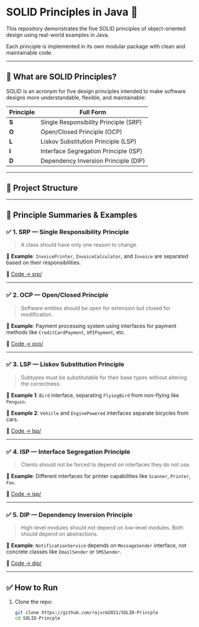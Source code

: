 # SOLID Principles in Java 🚀

This repository demonstrates the five SOLID principles of object-oriented design using real-world examples in Java.

Each principle is implemented in its own modular package with clean and maintainable code.

---

## 🔰 What are SOLID Principles?

SOLID is an acronym for five design principles intended to make software designs more understandable, flexible, and maintainable:

| Principle | Full Form |
|----------|-----------|
| **S**     | Single Responsibility Principle (SRP) |
| **O**     | Open/Closed Principle (OCP) |
| **L**     | Liskov Substitution Principle (LSP) |
| **I**     | Interface Segregation Principle (ISP) |
| **D**     | Dependency Inversion Principle (DIP) |

---

## 📁 Project Structure


---

## 📘 Principle Summaries & Examples

### ✅ 1. SRP — Single Responsibility Principle
> A class should have only one reason to change.

🧾 **Example**: `InvoicePrinter`, `InvoiceCalculator`, and `Invoice` are separated based on their responsibilities.

📂 [Code → srp/](./src/main/java/com/yourname/srp)

---

### ✅ 2. OCP — Open/Closed Principle
> Software entities should be open for extension but closed for modification.

🧾 **Example**: Payment processing system using interfaces for payment methods like `CreditCardPayment`, `UPIPayment`, etc.

📂 [Code → ocp/](./src/main/java/com/yourname/ocp)

---

### ✅ 3. LSP — Liskov Substitution Principle
> Subtypes must be substitutable for their base types without altering the correctness.

🧾 **Example 1**: `Bird` interface, separating `FlyingBird` from non-flying like `Penguin`.

🧾 **Example 2**: `Vehicle` and `EnginePowered` interfaces separate bicycles from cars.

📂 [Code → lsp/](./src/main/java/com/yourname/lsp)

---

### ✅ 4. ISP — Interface Segregation Principle
> Clients should not be forced to depend on interfaces they do not use.

🧾 **Example**: Different interfaces for printer capabilities like `Scanner`, `Printer`, `Fax`.

📂 [Code → isp/](./src/main/java/com/yourname/isp)

---

### ✅ 5. DIP — Dependency Inversion Principle
> High-level modules should not depend on low-level modules. Both should depend on abstractions.

🧾 **Example**: `NotificationService` depends on `MessageSender` interface, not concrete classes like `EmailSender` or `SMSSender`.

📂 [Code → dip/](./src/main/java/com/yourname/dip)

---

## ✅ How to Run

1. Clone the repo:
   ```bash
   git clone https://github.com/rajsrm2021/SOLID-Princple
   cd SOLID-Princple

   
